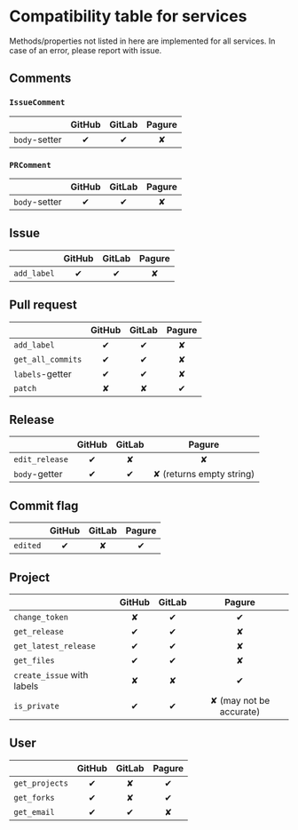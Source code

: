 # Compatibility table for services

Methods/properties not listed in here are implemented for all services.
In case of an error, please report with issue.

## Comments

### `IssueComment`

|               | GitHub | GitLab | Pagure |
| ------------- | :----: | :----: | :----: |
| `body`-setter |   ✔    |   ✔    |   ✘    |

### `PRComment`

|               | GitHub | GitLab | Pagure |
| ------------- | :----: | :----: | :----: |
| `body`-setter |   ✔    |   ✔    |   ✘    |

## Issue

|             | GitHub | GitLab | Pagure |
| ----------- | :----: | :----: | :----: |
| `add_label` |   ✔    |   ✔    |   ✘    |

## Pull request

|                   | GitHub | GitLab | Pagure |
| ----------------- | :----: | :----: | :----: |
| `add_label`       |   ✔    |   ✔    |   ✘    |
| `get_all_commits` |   ✔    |   ✔    |   ✘    |
| `labels`-getter   |   ✔    |   ✔    |   ✘    |
| `patch`           |   ✘    |   ✘    |   ✔    |

## Release

|                | GitHub | GitLab |          Pagure          |
| -------------- | :----: | :----: | :----------------------: |
| `edit_release` |   ✔    |   ✘    |            ✘             |
| `body`-getter  |   ✔    |   ✔    | ✘ (returns empty string) |

## Commit flag

|          | GitHub | GitLab | Pagure |
| -------- | :----: | :----: | :----: |
| `edited` |   ✔    |   ✘    |   ✔    |

## Project

|                            | GitHub | GitLab |         Pagure          |
| -------------------------- | :----: | :----: | :---------------------: |
| `change_token`             |   ✘    |   ✔    |            ✔            |
| `get_release`              |   ✔    |   ✔    |            ✘            |
| `get_latest_release`       |   ✔    |   ✔    |            ✘            |
| `get_files`                |   ✔    |   ✔    |            ✘            |
| `create_issue` with labels |   ✘    |   ✘    |            ✔            |
| `is_private`               |   ✔    |   ✔    | ✘ (may not be accurate) |

## User

|                | GitHub | GitLab | Pagure |
| -------------- | :----: | :----: | :----: |
| `get_projects` |   ✔    |   ✘    |   ✔    |
| `get_forks`    |   ✔    |   ✘    |   ✔    |
| `get_email`    |   ✔    |   ✔    |   ✘    |
